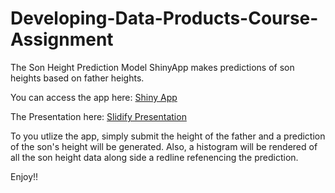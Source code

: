 Developing-Data-Products-Course-Assignment
==========================================

The Son Height Prediction Model ShinyApp makes predictions of son heights based on father heights.

You can access the app here: [Shiny App](https://mannybernabe.shinyapps.io/projectApp/)

The Presentation here: [Slidify Presentation](http://mannybernabe.github.io/ddpslidify2)


To you utlize the app, simply submit the height of the father and a prediction of the son's height will be generated.  Also, a histogram will be rendered of all the son height data along side a redline refenencing the prediction. 

Enjoy!!

